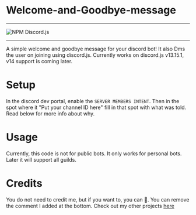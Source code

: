 # Welcome-and-Goodbye-message

---

![NPM Discord.js](https://nodei.co/npm/discord.js.png?downloads=true&stars=true)

---

A simple welcome and goodbye message for your discord bot! It also Dms the user on joining using discord.js. Currently works on discord.js v13.15.1, v14 support is coming later.


# Setup

In the discord dev portal, enable the `SERVER MEMBERS INTENT`. Then in the spot where it "Put your channel ID here" fill in that spot
with what was told. Read below for more info about why. 


# Usage

Currently, this code is not for public bots. It only works for personal bots. Later it will support all guilds.

# Credits

You do not need to credit me, but if you want to, you can 🙂. You can remove the
comment I added at the bottom. Check out my other projects [here](https://github.com/KK-Designs) 
